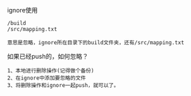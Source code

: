 
ignore使用
```
/build
/src/mapping.txt

意思是忽略，ignore所在目录下的build文件夹，还有/src/mapping.txt
```
如果已经push的，如何忽略？
```
1、本地进行删除操作(记得做个备份)
2、在ignore中添加要忽略的文件
3、将删除操作和ignore一起push，就可以了。

```